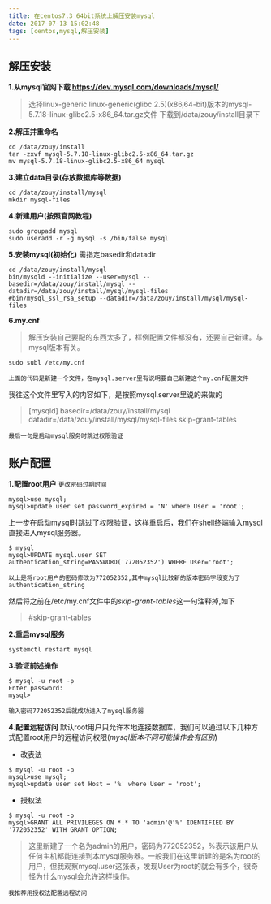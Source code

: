 ```yaml
---
title: 在centos7.3 64bit系统上解压安装mysql
date: 2017-07-13 15:02:48
tags: [centos,mysql,解压安装]
---
```

## 解压安装
**1.从mysql官网下载 https://dev.mysql.com/downloads/mysql/**

> 选择linux-generic linux-generic(glibc 2.5)(x86,64-bit)版本的mysql-5.7.18-linux-glibc2.5-x86_64.tar.gz文件
下载到/data/zouy/install目录下

**2.解压并重命名**
```
cd /data/zouy/install
tar -zxvf mysql-5.7.18-linux-glibc2.5-x86_64.tar.gz
mv mysql-5.7.18-linux-glibc2.5-x86_64 mysql
 ```

<!--more-->

**3.建立data目录(存放数据库等数据)**
```
cd /data/zouy/install/mysql
mkdir mysql-files
```

**4.新建用户(按照官网教程)**
```
sudo groupadd mysql
sudo useradd -r -g mysql -s /bin/false mysql
```

**5.安装mysql(初始化)**
需指定basedir和datadir
```
cd /data/zouy/install/mysql
bin/mysqld --initialize --user=mysql --basedir=/data/zouy/install/mysql --datadir=/data/zouy/install/mysql/mysql-files
#bin/mysql_ssl_rsa_setup --datadir=/data/zouy/install/mysql/mysql-files
```

**6.my.cnf**
> 解压安装自己要配的东西太多了，样例配置文件都没有，还要自己新建。与mysql版本有关。

```
sudo subl /etc/my.cnf
```

`上面的代码是新建一个文件，在mysql.server里有说明要自己新建这个my.cnf配置文件`

我往这个文件里写入的内容如下，是按照mysql.server里说的来做的

> [mysqld]
basedir=/data/zouy/install/mysql
datadir=/data/zouy/install/mysql/mysql-files
skip-grant-tables

`最后一句是启动mysql服务时跳过权限验证`

## 账户配置
**1.配置root用户**
`更改密码过期时间`
```
mysql>use mysql;
mysql>update user set password_expired = 'N' where User = 'root';
```

上一步在启动mysql时跳过了权限验证，这样重启后，我们在shell终端输入mysql直接进入mysql服务器。
```
$ mysql
mysql>UPDATE mysql.user SET authentication_string=PASSWORD('772052352') WHERE User='root';
```

`以上是将root用户的密码修改为772052352,其中mysql比较新的版本密码字段变为了authentication_string`

然后将之前在/etc/my.cnf文件中的*skip-grant-tables*这一句注释掉,如下

> #skip-grant-tables

**2.重启mysql服务**
```
systemctl restart mysql
```

**3.验证前述操作**
```
$ mysql -u root -p
Enter password: 
mysql>
```
`输入密码772052352后就成功进入了mysql服务器`

**4.配置远程访问**
默认root用户只允许本地连接数据库，我们可以通过以下几种方式配置root用户的远程访问权限(*mysql版本不同可能操作会有区别*)

* 改表法

```
$ mysql -u root -p
mysql>use mysql;
mysql>update user set Host = '%' where User = 'root';
```

* 授权法

```
$ mysql -u root -p
mysql>GRANT ALL PRIVILEGES ON *.* TO 'admin'@'%' IDENTIFIED BY '772052352' WITH GRANT OPTION;
```

> 这里新建了一个名为admin的用户，密码为772052352，%表示该用户从任何主机都能连接到本mysql服务器。一般我们在这里新建的是名为root的用户，但我观察mysql.user这张表，发现User为root的就会有多个，很奇怪为什么mysql会允许这样操作。

`我推荐用授权法配置远程访问`
